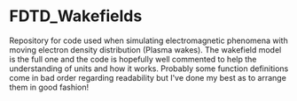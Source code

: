 # FDTD_Wakefields
Repository for code used when simulating electromagnetic phenomena with moving electron density distribution (Plasma wakes).
The wakefield model is the full one and the code is hopefully well commented to help the understanding of units and how it works. Probably some function definitions come in bad order regarding readability but I've done my best as to arrange them in good fashion!
